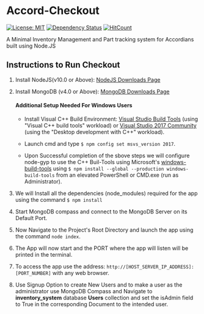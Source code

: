 # Accord-Checkout
[![License: MIT](https://img.shields.io/badge/License-MIT-yellow.svg)](https://opensource.org/licenses/MIT)
[![Dependency Status](https://david-dm.org/dwij2812/Accord-Checkout.svg?style=flat)](https://david-dm.org/dwij2812/Accord-Checkout)
[![HitCount](http://hits.dwyl.io/dwij2812/Accord-Checkout.svg)](http://hits.dwyl.io/dwij2812/Accord-Checkout)

A Minimal Inventory Management and Part tracking system for Accordians built using Node.JS

## Instructions to Run Checkout

1. Install NodeJS(v10.0 or Above): [NodeJS Downloads Page](https://nodejs.org/en/download/)
2. Install MongoDB (v4.0 or Above): [MongoDB Downloads Page](https://www.mongodb.com/download-center/community)
   
   #### Additional Setup Needed For Windows Users
     -  Install Visual C++ Build Environment: [Visual Studio Build Tools](https://visualstudio.microsoft.com/thank-you-downloading-visual-studio/?sku=BuildTools)
   (using "Visual C++ build tools" workload) or [Visual Studio 2017 Community](https://visualstudio.microsoft.com/pl/thank-you-downloading-visual-studio/?sku=Community)
   (using the "Desktop development with C++" workload).
   
   - Launch cmd and type  `$ npm config set msvs_version 2017`.
   - Upon Successful completion of the sbove steps we will configure node-gyp to use the C++ Buil-Tools using Microsoft's [windows-build-tools](https://github.com/felixrieseberg/windows-build-tools) using `$ npm install --global --production windows-build-tools` from an elevated PowerShell or CMD.exe (run as Administrator).

3. We will Install all the dependencies (node_modules) required for the app using the command `$ npm install`

4. Start MongoDB compass and connect to the MongoDB Server on its Default Port.
5. Now Navigate to the Project's Root Directory and launch the app using the command `node index`.
6. The App will now start and the PORT where the app will listen will be printed in the terminal.
7. To access the app use the address: `http://[HOST_SERVER_IP_ADDRESS]:[PORT_NUMBER]` with any web browser.
8. Use Signup Option to create New Users and to make a user as the administrator use MongoDB Compass and Navigate to **inventory_system** database **Users** collection and set the isAdmin field to True in the corresponding Document to the intended user.
